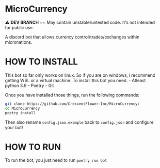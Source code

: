 # MicroCurrency
⚠️ **DEV BRANCH** ~~ May contain unstable/untested code. It's not intended for public use.

A discord bot that allows currency control/trades/exchanges within micronations.

# HOW TO INSTALL
This bot so far only works on linux. So if you are on windows, i recommend getting WSL or a virtual machine.
To install this bot you need:
	- Atleast python 3.9
	- Poetry
	- Git


Once you have installed those things, run the following commands:
```bash
git clone https://github.com/CrescentFlower-Inc/MicroCurrency/
cd MicroCurrency
poetry install
```
Then also rename `config.json.example` back to `config.json` and configure your bot!

# HOW TO RUN
To run the bot, you just need to run `poetry run bot`


